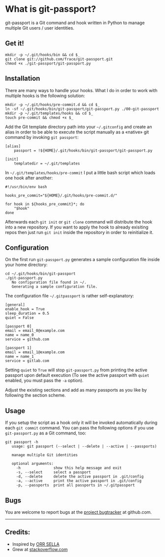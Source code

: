 # What is git-passport?
git-passport is a Git command and hook written in Python to manage multiple Git
users / user identities.


## Get it!
```
mkdir -p ~/.git/hooks/bin && cd $_
git clone git://github.com/frace/git-passport.git
chmod +x ./git-passport/git-passport.py
```


## Installation
There are many ways to handle your hooks. What I do in order to work with
multiple hooks is the following solution:
```
mkdir -p ~/.git/hooks/pre-commit.d && cd $_
ln -sf ~/.git/hooks/bin/git-passport/git-passport.py ./00-git-passport
mkdir -p ~/.git/templates/hooks && cd $_
touch pre-commit && chmod +x $_
```

Add the Git template directory path into your `~/.gitconfig` and create an
alias in order to be able to execute the script manually as a «native» git
command by invoking `git passport`:
```
[alias]
    passport = !${HOME}/.git/hooks/bin/git-passport/git-passport.py

[init]
    templatedir = ~/.git/templates
```

In `~/.git/templates/hooks/pre-commit` I put a little bash script which
loads one hook after another:
```
#!/usr/bin/env bash

hooks_pre_commit="${HOME}/.git/hooks/pre-commit.d/"

for hook in ${hooks_pre_commit}*; do
    "$hook"
done
```

Afterwards each `git init` or `git clone` command will distribute
the hook into a new repository.
If you want to apply the hook to already exisiting repos then just run
`git init` inside the repository in order to reinitialize it.


## Configuration
On the first run `git-passport.py` generates a sample configuration file inside
your home directory:
```
cd ~/.git/hooks/bin/git-passport
./git-passport.py
   No configuration file found in ~/.
   Generating a sample configuration file.
```

The configuration file `~/.gitpassport` is rather self-explanatory:
```
[general]
enable_hook = True
sleep_duration = 0.5
quiet = False

[passport 0]
email = email_0@example.com
name = name_0
service = github.com

[passport 1]
email = email_1@example.com
name = name_1
service = gitlab.com
```

Setting `quiet` to `True` will stop `git-passport.py` from printing the active passport upon default execution (To see the active passport with `quiet` enabled, you must pass the `-a` option).

Adjust the existing sections and add as many passports as you like by following
the section scheme.


## Usage
If you setup the script as a hook only it will be invoked automatically
during each `git commit` command.
You can pass the following options if you use `git-passport.py` as a Git
command, too:
```
git passport -h
   usage: git passport (--select | --delete | --active | --passports)

   manage multiple Git identities

   optional arguments:
     -h               show this help message and exit
     -s, --select     select a passport
     -d, --delete     delete the active passport in .git/config
     -a, --active     print the active passport in .git/config
     -p, --passports  print all passports in ~/.gitpassport
```


## Bugs
You are welcome to report bugs at the [project bugtracker][project-bugtracker]
at github.com.

[project-bugtracker]: https://github.com/frace/git-passport/issues


* * *
## Credits:
+ Inspired by [ORR SELLA][credits-1]
+ Grew at [stackoverflow.com][credits-2]

[credits-1]: https://orrsella.com/2013/08/10/git-using-different-user-emails-for-different-repositories/
[credits-2]: http://stackoverflow.com/questions/4220416/can-i-specify-multiple-users-for-myself-in-gitconfig/23107012#23107012
[credits-3]: http://codereview.stackexchange.com/questions/76935/python-based-git-pre-commit-hook-to-manage-multiple-users-git-identities

